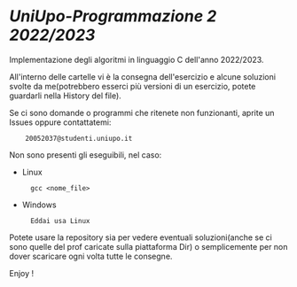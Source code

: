 # ***UniUpo-Programmazione 2 2022/2023***

Implementazione degli algoritmi in linguaggio C dell'anno 2022/2023.

All'interno delle cartelle vi è la consegna dell'esercizio e alcune soluzioni svolte da me(potrebbero esserci più versioni di un esercizio, potete guardarli nella History del file).

Se ci sono domande o programmi che ritenete non funzionanti, aprite un Issues oppure contattatemi:

        20052037@studenti.uniupo.it

Non sono presenti gli eseguibili, nel caso:
- Linux

        gcc <nome_file>

- Windows

        Eddai usa Linux

Potete usare la repository sia per vedere eventuali soluzioni(anche se ci sono quelle del prof caricate sulla piattaforma Dir) o semplicemente per non dover scaricare ogni volta tutte le consegne.

Enjoy !
